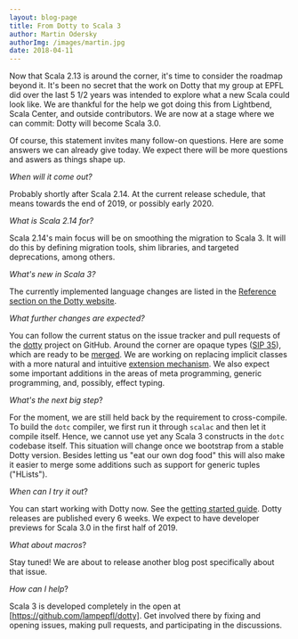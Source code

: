 ```yaml
---
layout: blog-page
title: From Dotty to Scala 3
author: Martin Odersky
authorImg: /images/martin.jpg
date: 2018-04-11
---
```


Now that Scala 2.13 is around the corner, it's time to consider the
roadmap beyond it. It's been no secret that the work on Dotty that my
group at EPFL did over the last 5 1/2 years was intended to explore
what a new Scala could look like. We are thankful for the help we got
doing this from Lightbend, Scala Center, and outside contributors. We
are now at a stage where we can commit: Dotty will become Scala
3.0.

Of course, this statement invites many follow-on questions. Here are
some answers we can already give today.  We expect there will be more
questions and aswers as things shape up.

_When will it come out?_

  Probably shortly after Scala 2.14. At the current release schedule, that means towards the end of 2019, or possibly early 2020.

_What is Scala 2.14 for?_

  Scala 2.14's main focus will be on smoothing the migration to Scala 3. It will do this by defining migration tools, shim libraries, and targeted deprecations, among others.

_What's new in Scala 3?_

   The currently implemented language changes are listed in the [Reference section on the Dotty website](http://dotty.epfl.ch/docs/).

_What further changes are expected?_

  You can follow the current status on the issue tracker and pull requests of the [dotty](https://github.com/lampepfl/dotty) project on GitHub. Around the corner are opaque types ([SIP 35](https://docs.scala-lang.org/sips/opaque-types.html)), which are ready to be [merged](https://github.com/lampepfl/dotty/pull/4028). We are working on replacing implicit classes with a more natural and intuitive [extension mechanism](https://github.com/lampepfl/dotty/pull/4114). We also expect some important additions in the areas of meta programming, generic programming, and, possibly, effect typing.

_What's the next big step_?

  For the moment, we are still held back by the requirement to cross-compile. To build the `dotc` compiler, we first run it through `scalac` and then let it compile itself. Hence, we cannot use yet any Scala 3 constructs in the `dotc` codebase itself. This situation will change once we bootstrap from a stable Dotty version. Besides letting us "eat our own dog food" this will also make it easier to merge some additions such as support for generic tuples ("HLists").

_When can I try it out_?

  You can start working with Dotty now. See the [getting started guide](http://dotty.epfl.ch/#getting-started). Dotty releases are published every 6 weeks. We expect to have developer previews for Scala 3.0 in the first half of 2019.

_What about macros_?

  Stay tuned! We are about to release another blog post specifically about that issue.

_How can I help_?

  Scala 3 is developed completely in the open at [https://github.com/lampepfl/dotty]. Get involved there by fixing and opening issues, making pull requests, and participating in the discussions.

